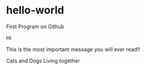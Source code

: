 # hello-world
First Program on Github

Hi

This is the most important message you will ever read!!

Cats and Dogs Living together
